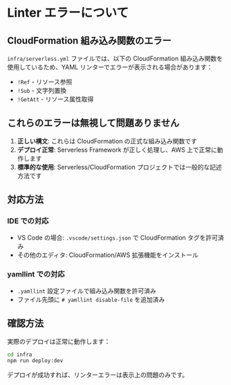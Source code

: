 # Linter エラーについて

## CloudFormation 組み込み関数のエラー

`infra/serverless.yml` ファイルでは、以下の CloudFormation 組み込み関数を使用しているため、YAML リンターでエラーが表示される場合があります：

- `!Ref` - リソース参照
- `!Sub` - 文字列置換
- `!GetAtt` - リソース属性取得

## これらのエラーは無視して問題ありません

1. **正しい構文**: これらは CloudFormation の正式な組み込み関数です
2. **デプロイ正常**: Serverless Framework が正しく処理し、AWS 上で正常に動作します
3. **標準的な使用**: Serverless/CloudFormation プロジェクトでは一般的な記述方法です

## 対応方法

### IDE での対応

- VS Code の場合: `.vscode/settings.json` で CloudFormation タグを許可済み
- その他のエディタ: CloudFormation/AWS 拡張機能をインストール

### yamllint での対応

- `.yamllint` 設定ファイルで組み込み関数を許可済み
- ファイル先頭に `# yamllint disable-file` を追加済み

## 確認方法

実際のデプロイは正常に動作します：

```bash
cd infra
npm run deploy:dev
```

デプロイが成功すれば、リンターエラーは表示上の問題のみです。

